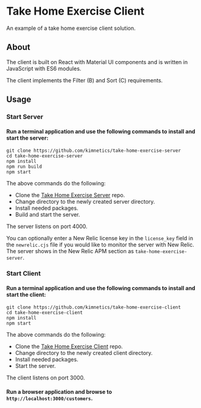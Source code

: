 # Take Home Exercise Client

An example of a take home exercise client solution.

## About

The client is built on React with Material UI components and is written in JavaScript with ES6 modules.

The client implements the Filter (B) and Sort (C) requirements.

## Usage

### Start Server

#### Run a terminal application and use the following commands to install and start the server:

```shell
git clone https://github.com/kimnetics/take-home-exercise-server
cd take-home-exercise-server
npm install
npm run build
npm start
```

The above commands do the following:
* Clone the [Take Home Exercise Server](https://github.com/kimnetics/take-home-exercise-server) repo.
* Change directory to the newly created server directory.
* Install needed packages.
* Build and start the server.

The server listens on port 4000.

You can optionally enter a New Relic license key in the `license_key` field in the `newrelic.cjs` file if you would like to monitor the server with New Relic. The server shows in the New Relic APM section as `take-home-exercise-server`.

### Start Client

#### Run a terminal application and use the following commands to install and start the client:

```shell
git clone https://github.com/kimnetics/take-home-exercise-client
cd take-home-exercise-client
npm install
npm start
```

The above commands do the following:
* Clone the [Take Home Exercise Client](https://github.com/kimnetics/take-home-exercise-client) repo.
* Change directory to the newly created client directory.
* Install needed packages.
* Start the server.

The client listens on port 3000.

#### Run a browser application and browse to `http://localhost:3000/customers`.
